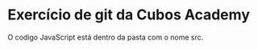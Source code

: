 # Exercício de git da Cubos Academy 

<p> O codigo JavaScript está dentro da pasta com o nome src. </p>

